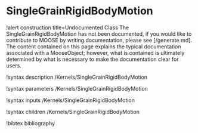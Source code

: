 <!-- MOOSE Documentation Stub: Remove this when content is added. -->

# SingleGrainRigidBodyMotion

!alert construction title=Undocumented Class
The SingleGrainRigidBodyMotion has not been documented, if you would like to contribute to MOOSE by
writing documentation, please see [/generate.md]. The content contained on this page explains
the typical documentation associated with a MooseObject; however, what is contained is ultimately
determined by what is necessary to make the documentation clear for users.

!syntax description /Kernels/SingleGrainRigidBodyMotion

!syntax parameters /Kernels/SingleGrainRigidBodyMotion

!syntax inputs /Kernels/SingleGrainRigidBodyMotion

!syntax children /Kernels/SingleGrainRigidBodyMotion

!bibtex bibliography
